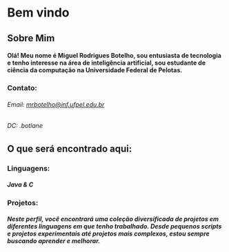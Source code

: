 # Bem vindo
## Sobre Mim
#### Olá! Meu nome é Miguel Rodrigues Botelho, sou entusiasta de tecnologia e tenho interesse na área de inteligência artificial, sou estudante de ciência da computação na Universidade Federal de Pelotas. 
### Contato: 
###### Email: mrbotelho@inf.ufpel.edu.br 
###### DC: .botlane

## O que será encontrado aqui: 
### Linguagens: 
##### Java & C
### Projetos:
##### Neste perfil, você encontrará uma coleção diversificada de projetos em diferentes linguagens em que tenho trabalhado. Desde pequenos scripts e projetos experimentais até projetos mais complexos, estou sempre buscando aprender e melhorar.
